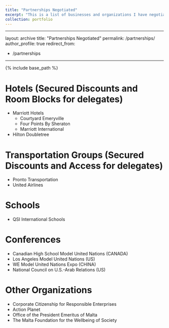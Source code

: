 ```yaml
---
title: "Partnerships Negotiated"
excerpt: "This is a list of businesses and organizations I have negotiated partnerships with as the VP of Business Partnerships for Berkeley Model United Nations."
collection: portfolio
---
```


---
layout: archive
title: "Partnerships Negotiated"
permalink: /partnerships/
author_profile: true
redirect_from:
  - /partnerships
---

{% include base_path %}

Hotels (Secured Discounts and Room Blocks for delegates)
=====
* Marriott Hotels
  * Courtyard Emeryville
  * Four Points By Sheraton
  * Marriott International
* Hilton Doubletree


Transportation Groups (Secured Discounts and Access for delegates)
=====
* Pronto Transportation
* United Airlines

Schools
=====
* QSI International Schools

Conferences
=====
* Canadian High School Model United Nations (CANADA)
* Los Angeles Model United Nations (US)
* WE Model United Nations Expo (CHINA)
* National Council on U.S.-Arab Relations (US)

Other Organizations
=====
* Corporate Citizenship for Responsible Enterprises
* Action Planet
* Office of the President Emeritus of Malta
* The Malta Foundation for the Wellbeing of Society
